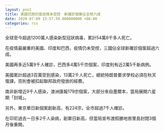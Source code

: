 ```yaml
---
layout: post
title: 美國巴西印度疫情未受控　新確診個案佔全球六成
date: 2020-07-09 15:57:59.000000000 +08:00
categories: rss
---
```


全球至今超過1200萬人感染新型冠狀病毒，累計54萬8千多人死亡。

在疫情最嚴重的美國、印度和巴西，疫情仍未受控，三國佔全球新確診個案超過六成。

美國再多近5萬9千人確診，巴西多4萬5千宗個案，印度則有近2萬5千新病例。

美國累計超過3百萬受到感染，13萬2千人死亡，總統特朗普要求學校必須在秋天復課，否則會被扣起聯邦政府發放的經費。

南非新增近9千人感染，澳洲匯報179宗個案，大部分來自墨爾本，當局展開六星期「封城」。

另外，東京單日新個案創新高，有224宗，全市超過7千人確診。

在印尼過去一日多2千人染病，創單日新高，但當局宣布渡假勝地峇里島封閉3個月後重開。
